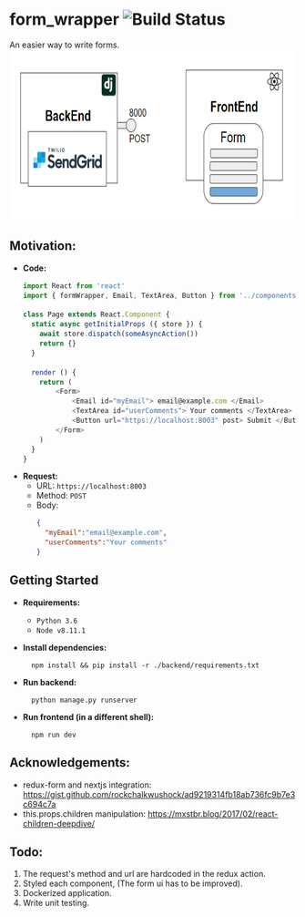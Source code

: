 # form_wrapper ![Build Status](https://travis-ci.org/Xfennec/progress.svg?branch=master)
An easier way to write forms. 
  <img src="./RnD/phase_1.png" width="600 px" height="300 px"/>
## Motivation:
- **Code:**
  ```javascript
  import React from 'react'
  import { formWrapper, Email, TextArea, Button } from '../components/basics'

  class Page extends React.Component {
    static async getInitialProps ({ store }) {
      await store.dispatch(someAsyncAction())
      return {}
    }

    render () {
      return (
          <Form>
              <Email id="myEmail"> email@example.com </Email>
              <TextArea id="userComments"> Your comments </TextArea>
              <Button url="https://localhost:8003" post> Submit </Button>
          </Form>
      )
    }
  }
  ```
- **Request:**
  - URL: `https://localhost:8003`
  - Method: `POST`
  - Body: 
      ```json
      {
        "myEmail":"email@example.com",
        "userComments":"Your comments"
      }
      ```

## Getting Started

- **Requirements:**
  - `Python 3.6`
  - `Node v8.11.1`

- **Install dependencies:**
  ```
    npm install && pip install -r ./backend/requirements.txt
  ```
- **Run backend:**
  ```
    python manage.py runserver
  ```
- **Run frontend (in a different shell):**
  ```
    npm run dev
  ```

## Acknowledgements:
- redux-form and nextjs integration:
    https://gist.github.com/rockchalkwushock/ad9219314fb18ab736fc9b7e3c694c7a
- this.props.children manipulation:
    https://mxstbr.blog/2017/02/react-children-deepdive/

## Todo:
1) The request's method and url are hardcoded in the redux action.
2) Styled each component, (The form ui has to be improved).
3) Dockerized application.
4) Write unit testing.